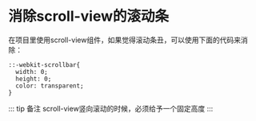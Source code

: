 # 消除scroll-view的滚动条

在项目里使用scroll-view组件，如果觉得滚动条丑，可以使用下面的代码来消除：

```wxss
::-webkit-scrollbar{
  width: 0;
  height: 0;
  color: transparent;
}
```

::: tip 备注
scroll-view竖向滚动的时候，必须给予一个固定高度
:::
